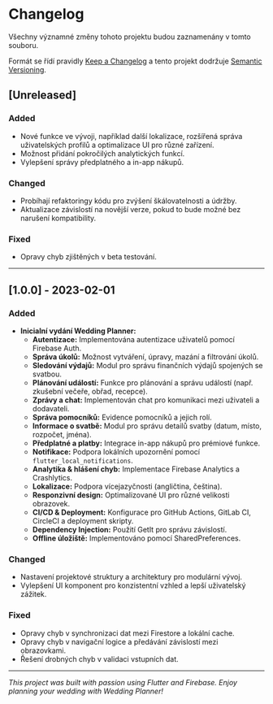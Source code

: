 # Changelog

Všechny významné změny tohoto projektu budou zaznamenány v tomto souboru.

Formát se řídí pravidly [Keep a Changelog](https://keepachangelog.com/en/1.0.0/) a tento projekt dodržuje [Semantic Versioning](https://semver.org/spec/v2.0.0.html).

## [Unreleased]
### Added
- Nové funkce ve vývoji, například další lokalizace, rozšířená správa uživatelských profilů a optimalizace UI pro různé zařízení.
- Možnost přidání pokročilých analytických funkcí.
- Vylepšení správy předplatného a in-app nákupů.

### Changed
- Probíhají refaktoringy kódu pro zvýšení škálovatelnosti a údržby.
- Aktualizace závislostí na novější verze, pokud to bude možné bez narušení kompatibility.

### Fixed
- Opravy chyb zjištěných v beta testování.

---

## [1.0.0] - 2023-02-01
### Added
- **Inicialní vydání Wedding Planner:**
  - **Autentizace:** Implementována autentizace uživatelů pomocí Firebase Auth.
  - **Správa úkolů:** Možnost vytváření, úpravy, mazání a filtrování úkolů.
  - **Sledování výdajů:** Modul pro správu finančních výdajů spojených se svatbou.
  - **Plánování událostí:** Funkce pro plánování a správu událostí (např. zkušební večeře, obřad, recepce).
  - **Zprávy a chat:** Implementován chat pro komunikaci mezi uživateli a dodavateli.
  - **Správa pomocníků:** Evidence pomocníků a jejich rolí.
  - **Informace o svatbě:** Modul pro správu detailů svatby (datum, místo, rozpočet, jména).
  - **Předplatné a platby:** Integrace in-app nákupů pro prémiové funkce.
  - **Notifikace:** Podpora lokálních upozornění pomocí `flutter_local_notifications`.
  - **Analytika & hlášení chyb:** Implementace Firebase Analytics a Crashlytics.
  - **Lokalizace:** Podpora vícejazyčnosti (angličtina, čeština).
  - **Responzivní design:** Optimalizované UI pro různé velikosti obrazovek.
  - **CI/CD & Deployment:** Konfigurace pro GitHub Actions, GitLab CI, CircleCI a deployment skripty.
  - **Dependency Injection:** Použití GetIt pro správu závislostí.
  - **Offline úložiště:** Implementováno pomocí SharedPreferences.

### Changed
- Nastavení projektové struktury a architektury pro modulární vývoj.
- Vylepšení UI komponent pro konzistentní vzhled a lepší uživatelský zážitek.

### Fixed
- Opravy chyb v synchronizaci dat mezi Firestore a lokální cache.
- Opravy chyb v navigační logice a předávání závislostí mezi obrazovkami.
- Řešení drobných chyb v validaci vstupních dat.

---

*This project was built with passion using Flutter and Firebase. Enjoy planning your wedding with Wedding Planner!*
